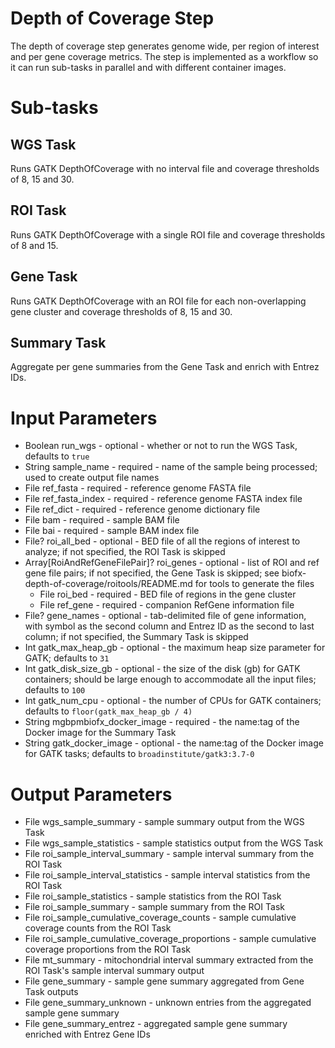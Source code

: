 # Depth of Coverage Step
The depth of coverage step generates genome wide, per region of interest and per gene coverage metrics.
The step is implemented as a workflow so it can run sub-tasks in parallel and with different container images.

# Sub-tasks
## WGS Task
Runs GATK DepthOfCoverage with no interval file and coverage thresholds of 8, 15 and 30.
## ROI Task
Runs GATK DepthOfCoverage with a single ROI file and coverage thresholds of 8 and 15.
## Gene Task
Runs GATK DepthOfCoverage with an ROI file for each non-overlapping gene cluster and coverage thresholds of 8, 15 and 30.
## Summary Task
Aggregate per gene summaries from the Gene Task and enrich with Entrez IDs.

# Input Parameters
* Boolean run_wgs - optional - whether or not to run the WGS Task, defaults to `true`
* String sample_name - required - name of the sample being processed; used to create output file names
* File ref_fasta - required - reference genome FASTA file
* File ref_fasta_index - required - reference genome FASTA index file
* File ref_dict - required - reference genome dictionary file
* File bam - required - sample BAM file
* File bai - required - sample BAM index file
* File? roi_all_bed - optional - BED file of all the regions of interest to analyze; if not specified, the ROI Task is skipped
* Array[RoiAndRefGeneFilePair]? roi_genes - optional - list of ROI and ref gene file pairs; if not specified, the Gene Task is skipped; see biofx-depth-of-coverage/roitools/README.md for tools to generate the files
    * File roi_bed - required - BED file of regions in the gene cluster
    * File ref_gene - required - companion RefGene information file
* File? gene_names - optional - tab-delimited file of gene information, with symbol as the second column and Entrez ID as the second to last column; if not specified, the Summary Task is skipped
* Int gatk_max_heap_gb - optional - the maximum heap size parameter for GATK; defaults to `31`
* Int gatk_disk_size_gb - optional - the size of the disk (gb) for GATK containers; should be large enough to accommodate all the input files; defaults to `100`
* Int gatk_num_cpu - optional - the number of CPUs for GATK containers; defaults to `floor(gatk_max_heap_gb / 4)`
* String mgbpmbiofx_docker_image - required - the name:tag of the Docker image for the Summary Task
* String gatk_docker_image - optional - the name:tag of the Docker image for GATK tasks; defaults to `broadinstitute/gatk3:3.7-0`

# Output Parameters
* File wgs_sample_summary - sample summary output from the WGS Task
* File wgs_sample_statistics - sample statistics output from the WGS Task
* File roi_sample_interval_summary - sample interval summary from the ROI Task
* File roi_sample_interval_statistics - sample interval statistics from the ROI Task
* File roi_sample_statistics - sample statistics from the ROI Task
* File roi_sample_summary - sample summary from the ROI Task
* File roi_sample_cumulative_coverage_counts - sample cumulative coverage counts from the ROI Task
* File roi_sample_cumulative_coverage_proportions - sample cumulative coverage proportions from the ROI Task
* File mt_summary - mitochondrial interval summary extracted from the ROI Task's sample interval summary output
* File gene_summary - sample gene summary aggregated from Gene Task outputs
* File gene_summary_unknown - unknown entries from the aggregated sample gene summary
* File gene_summary_entrez - aggregated sample gene summary enriched with Entrez Gene IDs